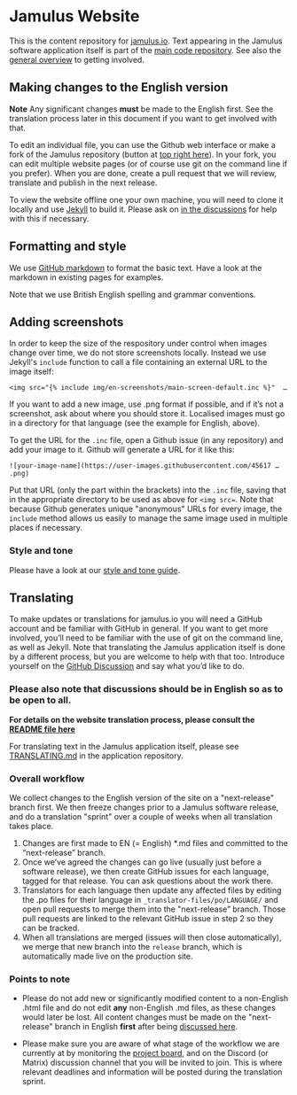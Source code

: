# Jamulus Website

This is the content repository for [jamulus.io](https://jamulus.io). Text appearing in the Jamulus software application itself is part of the [main code repository](https://github.com/jamulussoftware/jamulus). See also the [general overview](https://jamulus.io/wiki/Contribution) to getting involved. 

## Making changes to the English version

**Note** Any significant changes **must** be made to the English first. See the translation process later in this document if you want to get involved with that.

To edit an individual file, you can use the Github web interface or make a fork of the Jamulus repository (button at [top right here](https://github.com/jamulussoftware/jamuluswebsite)). In your fork, you can edit multiple website pages (or of course use git on the command line if you prefer). When you are done, create a pull request that we will review, translate and publish in the next release.

To view the website offline one your own machine, you will need to clone it locally and use [Jekyll](https://jekyllrb.com/) to build it. Please ask on [in the discussions](https://github.com/jamulussoftware/jamulus/discussions) for help with this if necessary.

## Formatting and style

We use [GitHub markdown](https://guides.github.com/features/mastering-markdown/) to format the basic text. Have a look at the markdown in existing pages for examples.

Note that we use British English spelling and grammar conventions.

## Adding screenshots

In order to keep the size of the respository under control when images change over time, we do not store screenshots locally. Instead we use Jekyll's `include` function to call a file containing an external URL to the image itself:

`<img src="{% include img/en-screenshots/main-screen-default.inc %}"  …`

If you want to add a new image, use .png format if possible, and if it’s not a screenshot, ask about where you should store it. Localised images must go in a directory for that language (see the example for English, above).

To get the URL for the `.inc` file, open a Github issue (in any repository) and add your image to it. Github will generate a URL for it like this:

`![your-image-name](https://user-images.githubusercontent.com/45617 … .png)`

Put that URL (only the part within the brackets) into the `.inc` file, saving that in the appropriate directory to be used as above for `<img src=`. Note that because Github generates unique "anonymous" URLs for every image, the `include` method allows us easily to manage the same image used in multiple places if necessary. 

### Style and tone

Please have a look at our [style and tone guide](https://jamulus.io/contribute/Style-and-Tone).

## Translating

To make updates or translations for jamulus.io you will need a GitHub account and be familiar with GitHub in general. If you want to get more involved, you’ll need to be familiar with the use of git on the command line, as well as Jekyll. Note that translating the Jamulus application itself is done by a different process, but you are welcome to help with that too. Introduce yourself on the [GitHub Discussion](https://github.com/jamulussoftware/jamulus/discussions) and say what you’d like to do.

### Please also note that discussions should be in English so as to be open to all.

**For details on the website translation process, please consult the [README file here](https://github.com/jamulussoftware/jamuluswebsite/tree/release/_translator-files)**

For translating text in the Jamulus application itself, please see [TRANSLATING.md](https://github.com/jamulussoftware/jamulus/blob/master/docs/TRANSLATING.md) in the application repository.

### Overall workflow

We collect changes to the English version of the site on a "next-release" branch first. We then freeze changes prior to a Jamulus software release, and do a translation "sprint" over a couple of weeks when all translation takes place.

1. Changes are first made to EN (= English) *.md files and committed to the “next-release” branch.
1. Once we’ve agreed the changes can go live (usually just before a software release), we then create GitHub issues for each language, tagged for that release. You can ask questions about the work there.
1. Translators for each language then update any affected files by editing the .po files for their language in `_translator-files/po/LANGUAGE/` and open pull requests to merge them into the "next-release” branch. Those pull requests are linked to the relevant GitHub issue in step 2 so they can be tracked.
1. When all translations are merged (issues will then close automatically), we merge that new branch into the `release` branch, which is automatically made live on the production site.

### Points to note

- Please do not add new or significantly modified content to a non-English .html file and do not edit **any** non-English .md files, as these changes would later be lost. All content changes must be made on the "next-release" branch in English **first** after being [discussed here](https://github.com/jamulussoftware/jamulus/discussions).

- Please make sure you are aware of what stage of the workflow we are currently at by monitoring the [project board](https://github.com/orgs/jamulussoftware/projects/2), and on the Discord (or Matrix) discussion channel that you will be invited to join. This is where relevant deadlines and information will be posted during the translation sprint.
